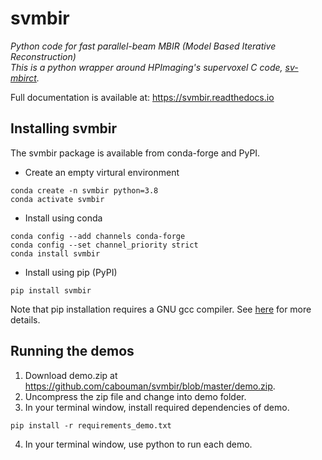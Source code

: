 # svmbir

*Python code for fast parallel-beam MBIR (Model Based Iterative Reconstruction)  
This is a python wrapper around HPImaging's supervoxel C code, [sv-mbirct](https://github.com/HPImaging/sv-mbirct).*

Full documentation is available at: https://svmbir.readthedocs.io


## Installing svmbir

The svmbir package is available from conda-forge and PyPI.

- Create an empty virtural environment
```
conda create -n svmbir python=3.8
conda activate svmbir
```

- Install using conda

```
conda config --add channels conda-forge
conda config --set channel_priority strict
conda install svmbir
```

- Install using pip (PyPI)

```
pip install svmbir
```

Note that pip installation requires a GNU gcc compiler.
See [here](https://svmbir.readthedocs.io/en/latest/install.html#)
for more details.



## Running the demos
1. Download demo.zip at https://github.com/cabouman/svmbir/blob/master/demo.zip.
2. Uncompress the zip file and change into demo folder.
3. In your terminal window, install required dependencies of demo. 
```
pip install -r requirements_demo.txt
```
4. In your terminal window, use python to run each demo.




